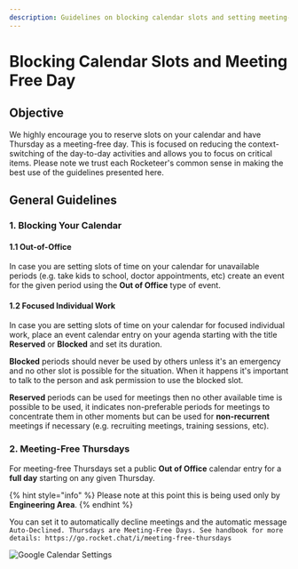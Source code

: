 ```yaml
---
description: Guidelines on blocking calendar slots and setting meeting-free Thursdays.
---
```


# Blocking Calendar Slots and Meeting Free Day

## **Objective**

We highly encourage you to reserve slots on your calendar and have Thursday as a meeting-free day. This is focused on reducing the context-switching of the day-to-day activities and allows you to focus on critical items. Please note we trust each Rocketeer's common sense in making the best use of the guidelines presented here.

## **General Guidelines**

### **1. Blocking Your Calendar**

#### **1.1 Out-of-Office**

In case you are setting slots of time on your calendar for unavailable periods (e.g. take kids to school, doctor appointments, etc) create an event for the given period using the **Out of Office** type of event.

#### **1.2 Focused Individual Work**

In case you are setting slots of time on your calendar for focused individual work, place an event calendar entry on your agenda starting with the title **Reserved** or **Blocked** and set its duration.

**Blocked** periods should never be used by others unless it's an emergency and no other slot is possible for the situation. When it happens it's important to talk to the person and ask permission to use the blocked slot.

**Reserved** periods can be used for meetings then no other available time is possible to be used, it indicates non-preferable periods for meetings to concentrate them in other moments but can be used for **non-recurrent** meetings if necessary (e.g. recruiting meetings, training sessions, etc).

### **2. Meeting-Free Thursdays**

For meeting-free Thursdays set a public **Out of Office** calendar entry for a **full day** starting on any given Thursday.

{% hint style="info" %}
Please note at this point this is being used only by **Engineering Area**.
{% endhint %}

You can set it to automatically decline meetings and the automatic message `Auto-Declined. Thursdays are Meeting-Free Days. See handbook for more details: https://go.rocket.chat/i/meeting-free-thursdays`

![Google Calendar Settings](<../../../../../.gitbook/assets/Meeting free day (1).png>)
